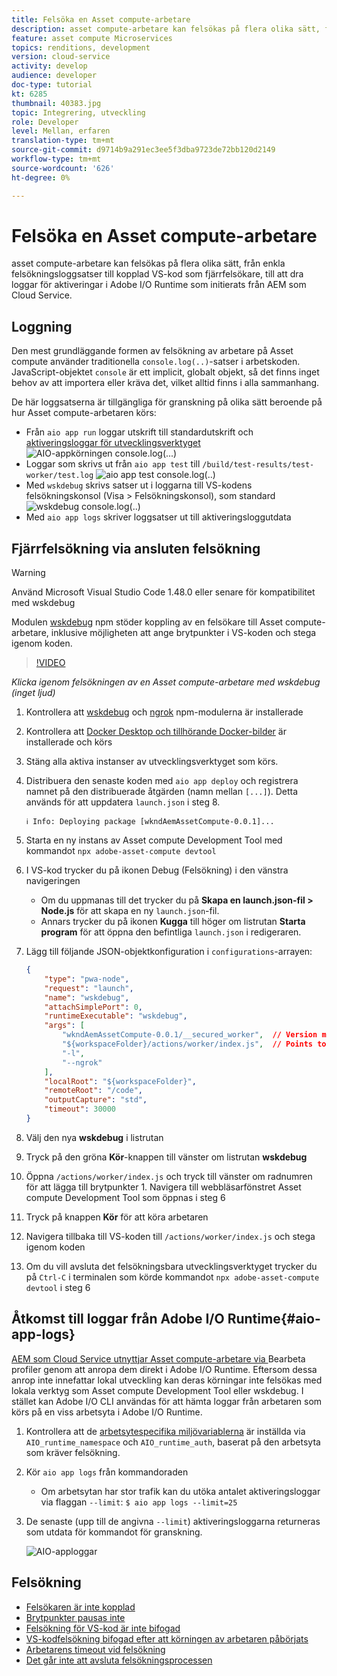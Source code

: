 ```yaml
---
title: Felsöka en Asset compute-arbetare
description: asset compute-arbetare kan felsökas på flera olika sätt, från enkla felsökningsloggsatser till kopplad VS-kod som fjärrfelsökare, till att dra loggar för aktiveringar i Adobe I/O Runtime som initierats från AEM som Cloud Service.
feature: asset compute Microservices
topics: renditions, development
version: cloud-service
activity: develop
audience: developer
doc-type: tutorial
kt: 6285
thumbnail: 40383.jpg
topic: Integrering, utveckling
role: Developer
level: Mellan, erfaren
translation-type: tm+mt
source-git-commit: d9714b9a291ec3ee5f3dba9723de72bb120d2149
workflow-type: tm+mt
source-wordcount: '626'
ht-degree: 0%

---
```



# Felsöka en Asset compute-arbetare

asset compute-arbetare kan felsökas på flera olika sätt, från enkla felsökningsloggsatser till kopplad VS-kod som fjärrfelsökare, till att dra loggar för aktiveringar i Adobe I/O Runtime som initierats från AEM som Cloud Service.

## Loggning

Den mest grundläggande formen av felsökning av arbetare på Asset compute använder traditionella `console.log(..)`-satser i arbetskoden. JavaScript-objektet `console` är ett implicit, globalt objekt, så det finns inget behov av att importera eller kräva det, vilket alltid finns i alla sammanhang.

De här loggsatserna är tillgängliga för granskning på olika sätt beroende på hur Asset compute-arbetaren körs:

+ Från `aio app run` loggar utskrift till standardutskrift och [aktiveringsloggar för utvecklingsverktyget](../develop/development-tool.md)
   ![AIO-appkörningen console.log(...)](./assets/debug/console-log__aio-app-run.png)
+ Loggar som skrivs ut från `aio app test` till `/build/test-results/test-worker/test.log`
   ![aio app test console.log(..)](./assets/debug/console-log__aio-app-test.png)
+ Med `wskdebug` skrivs satser ut i loggarna till VS-kodens felsökningskonsol (Visa > Felsökningskonsol), som standard
   ![wskdebug console.log(..)](./assets/debug/console-log__wskdebug.png)
+ Med `aio app logs` skriver loggsatser ut till aktiveringsloggutdata

## Fjärrfelsökning via ansluten felsökning

>[!WARNING]
>
>Använd Microsoft Visual Studio Code 1.48.0 eller senare för kompatibilitet med wskdebug

Modulen [wskdebug](https://www.npmjs.com/package/@openwhisk/wskdebug) npm stöder koppling av en felsökare till Asset compute-arbetare, inklusive möjligheten att ange brytpunkter i VS-koden och stega igenom koden.

>[!VIDEO](https://video.tv.adobe.com/v/40383/?quality=12&learn=on)

_Klicka igenom felsökningen av en Asset compute-arbetare med wskdebug (inget ljud)_

1. Kontrollera att [wskdebug](../set-up/development-environment.md#wskdebug) och [ngrok](../set-up/development-environment.md#ngork) npm-modulerna är installerade
1. Kontrollera att [Docker Desktop och tillhörande Docker-bilder](../set-up/development-environment.md#docker) är installerade och körs
1. Stäng alla aktiva instanser av utvecklingsverktyget som körs.
1. Distribuera den senaste koden med `aio app deploy` och registrera namnet på den distribuerade åtgärden (namn mellan `[...]`). Detta används för att uppdatera `launch.json` i steg 8.

   ```
   ℹ Info: Deploying package [wkndAemAssetCompute-0.0.1]...
   ```
1. Starta en ny instans av Asset compute Development Tool med kommandot `npx adobe-asset-compute devtool`
1. I VS-kod trycker du på ikonen Debug (Felsökning) i den vänstra navigeringen
   + Om du uppmanas till det trycker du på __Skapa en launch.json-fil > Node.js__ för att skapa en ny `launch.json`-fil.
   + Annars trycker du på ikonen __Kugga__ till höger om listrutan __Starta program__ för att öppna den befintliga `launch.json` i redigeraren.
1. Lägg till följande JSON-objektkonfiguration i `configurations`-arrayen:

   ```json
   {
       "type": "pwa-node",
       "request": "launch",
       "name": "wskdebug",
       "attachSimplePort": 0,
       "runtimeExecutable": "wskdebug",
       "args": [
           "wkndAemAssetCompute-0.0.1/__secured_worker",  // Version must match your Asset Compute worker's version
           "${workspaceFolder}/actions/worker/index.js",  // Points to your worker
           "-l",
           "--ngrok"
       ],
       "localRoot": "${workspaceFolder}",
       "remoteRoot": "/code",
       "outputCapture": "std",
       "timeout": 30000
   }
   ```

1. Välj den nya __wskdebug__ i listrutan
1. Tryck på den gröna __Kör__-knappen till vänster om listrutan __wskdebug__
1. Öppna `/actions/worker/index.js` och tryck till vänster om radnumren för att lägga till brytpunkter 1. Navigera till webbläsarfönstret Asset compute Development Tool som öppnas i steg 6
1. Tryck på knappen __Kör__ för att köra arbetaren
1. Navigera tillbaka till VS-koden till `/actions/worker/index.js` och stega igenom koden
1. Om du vill avsluta det felsökningsbara utvecklingsverktyget trycker du på `Ctrl-C` i terminalen som körde kommandot `npx adobe-asset-compute devtool` i steg 6

## Åtkomst till loggar från Adobe I/O Runtime{#aio-app-logs}

[AEM som Cloud Service utnyttjar Asset compute-arbetare via ](../deploy/processing-profiles.md) Bearbeta profiler genom att anropa dem direkt i Adobe I/O Runtime. Eftersom dessa anrop inte innefattar lokal utveckling kan deras körningar inte felsökas med lokala verktyg som Asset compute Development Tool eller wskdebug. I stället kan Adobe I/O CLI användas för att hämta loggar från arbetaren som körs på en viss arbetsyta i Adobe I/O Runtime.

1. Kontrollera att de [arbetsytespecifika miljövariablerna](../deploy/runtime.md) är inställda via `AIO_runtime_namespace` och `AIO_runtime_auth`, baserat på den arbetsyta som kräver felsökning.
1. Kör `aio app logs` från kommandoraden
   + Om arbetsytan har stor trafik kan du utöka antalet aktiveringsloggar via flaggan `--limit`:
      `$ aio app logs --limit=25`
1. De senaste (upp till de angivna `--limit`) aktiveringsloggarna returneras som utdata för kommandot för granskning.

   ![AIO-apploggar](./assets/debug/aio-app-logs.png)

## Felsökning

+ [Felsökaren är inte kopplad](../troubleshooting.md#debugger-does-not-attach)
+ [Brytpunkter pausas inte](../troubleshooting.md#breakpoints-no-pausing)
+ [Felsökning för VS-kod är inte bifogad](../troubleshooting.md#vs-code-debugger-not-attached)
+ [VS-kodfelsökning bifogad efter att körningen av arbetaren påbörjats](../troubleshooting.md#vs-code-debugger-attached-after-worker-execution-began)
+ [Arbetarens timeout vid felsökning](../troubleshooting.md#worker-times-out-while-debugging)
+ [Det går inte att avsluta felsökningsprocessen](../troubleshooting.md#cannot-terminate-debugger-process)
